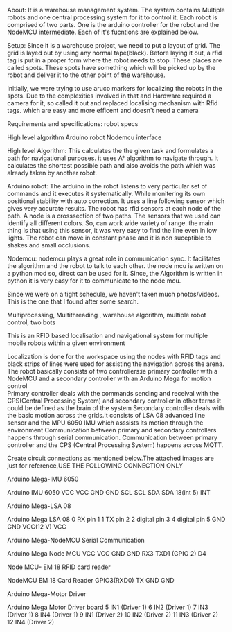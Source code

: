 About:
It is a warehouse management system. The system contains Multiple robots and one central processing system for it to control it. Each robot is comprised of two parts. One is the arduino controller for the robot and the NodeMCU intermediate. Each of it's fucntions are explained below.

Setup: Since it is a warehouse project, we need to put a layout of grid. The grid is layed out by using any normal tape(black). Before laying it out, a rfid tag is put in a proper form where the robot needs to stop. These places are called spots. These spots have something which will be picked up by the robot and deliver it to the other point of the warehouse.

Initially, we were trying to use aruco markers for localizing the robots in the spots. Due to the complexities involved in that and Hardware required a camera for it, so called it out and replaced localising mechanism with Rfid tags. which are easy and more efficent and doesn't need a camera

Requirements and specifications: robot specs

High level algorithm Arduino robot Nodemcu interface

High level Algorithm: This calculates the the given task and formulates a path for navigational purposes. it uses A* algorithm to navigate through. It calculates the shortest possible path and also avoids the path which was already taken by another robot.

Arduino robot: The arduino in the robot listens to very particular set of commands and it executes it systematically. While monitering its own positional stability with auto correction. It uses a line following sensor which gives very accurate results. The robot has rfid sensors at each node of the path. A node is a crosssection of two paths. The sensors that we used can identify all different colors. So, can work wide variety of range. the main thing is that using this sensor, it was very easy to find the line even in low lights. The robot can move in constant phase and it is non suceptible to shakes and small occlusions.

Nodemcu: nodemcu plays a great role in communication sync. It facilitates the algorithm and the robot to talk to each other. the node mcu is written on a python mod so, direct can be used for it. Since, the Algorithm is written in python it is very easy for it to communicate to the node mcu.

Since we were on a tight schedule, we haven't taken much photos/videos. This is the one that I found after some search.

Multiprocessing, Multithreading , warehouse algorithm, multiple robot control, two bots


This is an RFID based localisation and navigational system for multiple mobile robots within a given environment

Localization is done for the workspace using the nodes with RFID tags and black strips of lines were used for assisting 
the navigation across the arena.
The robot basically consists of two controllers:ie primary  controller with a NodeMCU and a  secondary  controller with 
an Arduino Mega for motion control 	
Primary controller deals with the commands sending and receival with the CPS(Central Processing 
System) and secondary controller.In other terms it could be defined as the brain  of the system
Secondary controller deals with the basic motion across the grids.It consists of LSA 08 advanced line sensor and the MPU 6050 IMU which asssists its motion through the environment
Communication between primary and secondary controllers happens through serial communication.
Communication between primary controller and the CPS (Central Processing System) happens across MQTT.

Create circuit connections as mentioned below.The attached images are just for reference,USE THE FOLLOWING CONNECTION ONLY

Arduino Mega-IMU 6050

Arduino	IMU   6050
VCC	          VCC
GND       	  GND
SCL       	  SCL
SDA       	  SDA
18(int 5)	    INT 


Arduino Mega-LSA 08

Arduino Mega	LSA 08
0	            RX pin 1
1	            TX pin 2
2	            digital pin 3
4             digital pin 5
GND	          GND
VCC(12 V)    	VCC


Arduino Mega-NodeMCU Serial Communication

Arduino Mega	Node MCU
VCC	          VCC
GND         	GND
RX3      	    TXD1 (GPIO 2) D4



Node MCU- EM 18 RFID card reader

NodeMCU	      EM 18 Card Reader
GPIO3(RXD0)  	TX
GND	          GND



Arduino Mega-Motor Driver


Arduino Mega	Motor Driver board
5	            IN1   (Driver 1)
6           	IN2  (Driver 1)
7           	IN3  (Driver 1)
8	            IN4 (Driver 1)
9	            IN1  (Driver 2)
10          	IN2  (Driver 2)
11          	IN3  (Driver 2)
12          	IN4  (Driver 2)


